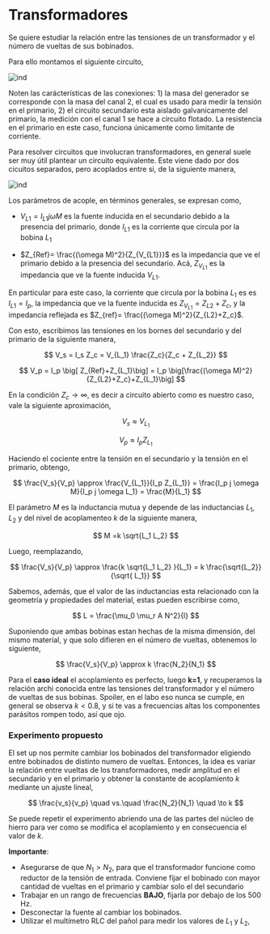 # Transformadores


Se quiere estudiar la relación entre las tensiones de un transformador y el número de vueltas de sus bobinados.

Para ello montamos el siguiente circuito,

<!-- ![ind](./images/ind1.jpg) -->

![ind](https://drive.google.com/uc?export=download&id=145HiU2vCklTikDXXc9An5i923aeif-1D)

Noten las carácterísticas de las conexiones: 1) la masa del generador se corresponde con la masa del canal 2, el cual es usado para medir la tensión en el primario, 2) el circuito secundario esta aislado galvanicamente del primario, la medición con el canal 1 se hace a circuito flotado. La resistencia en el primario en este caso, funciona únicamente como limitante de corriente.

Para resolver circuitos que involucran transformadores, en general suele ser muy útil plantear un circuito equivalente. Este viene dado por dos cicuitos separados, pero acoplados entre si, de la siguiente manera,

 
<!-- ![ind2](./images/ind1_equiv.jpg) -->

![ind](https://drive.google.com/uc?export=download&id=14d5SzNqT7-VaxJN4LuIrqYQiWnzRbVHg)


Los parámetros de acople, en términos generales, se expresan como,

- $V_{L1} = I_{L1} j \omega M$ es la fuente inducida en el secundario debido a la presencia del primario, donde $I_{L1}$ es la corriente que circula por la bobina $L_1$

- $Z_{Ref}= \frac{(\omega M)^2}{Z_{V_{L1}}}$ es la impedancia que ve el primario debido a la presencia del secundario. Acá, $Z_{V_{L1}}$ es la impedancia que ve la fuente inducida $V_{L1}$. 

En particular para este caso, la corriente que circula por la bobina $L_1$ es es $I_{L1}=I_p$, la impedancia que ve la fuente inducida es $Z_{V_{L1}} = Z_{L2}+Z_c$, y la impedancia reflejada es $Z_{ref}= \frac{(\omega M)^2}{Z_{L2}+Z_c}$.


Con esto, escribimos las tensiones en los bornes del secundario y del primario de la siguiente manera,

$$
V_s = I_s Z_c = V_{L_1} \frac{Z_c}{Z_c + Z_{L_2}}
$$

$$
V_p =  I_p \big[ Z_{Ref}+Z_{L_1}\big] = I_p \big[\frac{(\omega M)^2}{Z_{L2}+Z_c}+Z_{L_1}\big]
$$


En la condición $Z_c \to \infty$, es decir a circuito abierto como es nuestro caso, vale la siguiente aproximación,

$$
V_s \approx V_{L_1}
$$

$$
V_p \approx I_p Z_{L_1}
$$


Haciendo el cociente entre la tensión en el secundario y la tensión en el primario, obtengo,

$$
\frac{V_s}{V_p} \approx \frac{V_{L_1}}{I_p Z_{L_1}} = 
\frac{I_p j \omega M}{I_p j \omega L_1}
= \frac{M}{L_1}
$$

El parámetro $M$ es la inductancia mutua y depende de las inductancias $L_1$, $L_2$ y del nivel de acoplamenteo $k$ de la siguiente manera, 

$$
M =k \sqrt{L_1 L_2}
$$

Luego, reemplazando,

$$
\frac{V_s}{V_p} \approx \frac{k \sqrt{L_1 L_2} }{L_1} 
= k \frac{\sqrt{L_2}}{\sqrt{ L_1}}
$$

Sabemos, además, que el valor de las inductancias esta relacionado con la geometría y propiedades del material, estas pueden escribirse como,

$$
L = \frac{\mu_0 \mu_r A N^2}{l}
$$

Suponiendo que ambas bobinas estan hechas de la misma dimensión, del mismo material, y que solo difieren en el número de vueltas, obtenemos lo siguiente,

$$
\frac{V_s}{V_p} \approx k \frac{N_2}{N_1}
$$

Para el **caso ideal** el acoplamiento es perfecto, luego **k=1**, y recuperamos la relación archi conocida entre las tensiones del transformador y el número de vueltas de sus bobinas. Spoiler, en el labo eso nunca se cumple, en general se observa $k<0.8$, y si te vas a frecuencias altas los componentes parásitos rompen todo, así que ojo.

### Experimento propuesto

El set up nos permite cambiar los bobinados del transformador eligiendo entre bobinados de distinto numero de vueltas.
Entonces, la idea es variar la relación entre vueltas de los transformadores, medir amplitud en el secundario y en el primario y obtener la constante de acoplamiento $k$ mediante un ajuste lineal,

$$
\frac{v_s}{v_p} \quad vs.\quad \frac{N_2}{N_1} \quad \to k
$$


Se puede repetir el experimento abriendo una de las partes del núcleo de hierro para ver como se modifica el acoplamiento y en consecuencia el valor de $k$.

**Importante**:
- Asegurarse de que $N_1>N_2$, para que el transformador funcione como reductor de la tensión de entrada. Conviene fijar el bobinado con mayor cantidad de vueltas en el primario y cambiar solo el del secundario
- Trabajar en un rango de frecuencias **BAJO**, fijarla por debajo de los $500$ Hz.
- Desconectar la fuente al cambiar los bobinados.
- Utilizar el multímetro RLC del pañol para medir los valores de $L_1$ y $L_2$, 



